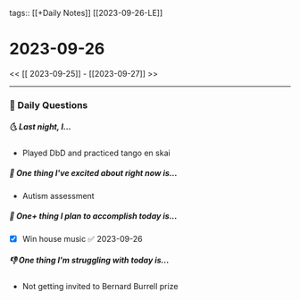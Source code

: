 tags:: [[+Daily Notes]] [[2023-09-26-LE]]

# 2023-09-26

<< [[ 2023-09-25]] - [[2023-09-27]] >>

---
### 📅 Daily Questions
##### 🌜 Last night, I...
- Played DbD and practiced tango en skai

##### 🙌 One thing I've excited about right now is...
- Autism assessment

##### 🚀 One+ thing I plan to accomplish today is...
- [x] Win house music ✅ 2023-09-26

##### 👎 One thing I'm struggling with today is...
- Not getting invited to Bernard Burrell prize